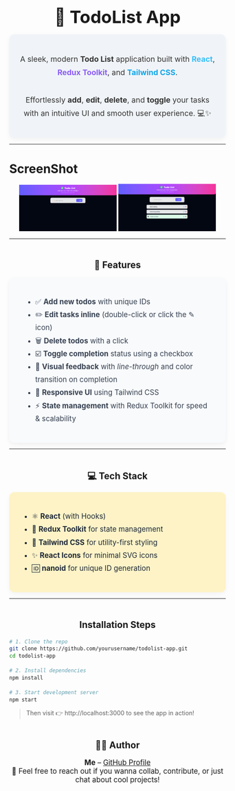 <h1 align="center" style="font-size: 2.5rem; margin-bottom: 1rem;">📝 TodoList App</h1>

<div align="center" style="background-color: #f0f4f8; padding: 1.5rem; border-radius: 12px; max-width: 800px; margin: auto; box-shadow: 0 4px 12px rgba(0,0,0,0.05);">
  <p style="font-size: 1.1rem; line-height: 1.8; color: #333;">
    A sleek, modern <strong>Todo List</strong> application built with 
    <span style="color: #38bdf8; font-weight: bold;">React</span>, 
    <span style="color: #8b5cf6; font-weight: bold;">Redux Toolkit</span>, and 
    <span style="color: #0ea5e9; font-weight: bold;">Tailwind CSS</span>.  
    <br/><br/>
    Effortlessly <strong>add</strong>, <strong>edit</strong>, <strong>delete</strong>, and <strong>toggle</strong> your tasks 
    with an intuitive UI and smooth user experience. 💻✨
  </p>
</div>

---

# ScreenShot

<p align="center"> <img src="./ScreenShot/Screenshot%202025-06-03%20095336.png" alt="Todo App Screenshot" width="45%" /> <img src="./ScreenShot/Screenshot%202025-06-03%20095447.png" alt="Add item" width="45%" /> </p>

---
<h2 align="center" style="margin-top: 3rem;">🚀 Features</h2>

<div style="background-color: #f8fafc; padding: 1.5rem 2rem; border-radius: 12px; max-width: 800px; margin: auto; box-shadow: 0 4px 12px rgba(0,0,0,0.06);">
  <ul style="line-height: 1.8; font-size: 1.05rem; color: #374151;">
    <li>✅ <strong>Add new todos</strong> with unique IDs</li>
    <li>✏️ <strong>Edit tasks inline</strong> (double-click or click the ✎ icon)</li>
    <li>🗑️ <strong>Delete todos</strong> with a click</li>
    <li>☑️ <strong>Toggle completion</strong> status using a checkbox</li>
    <li>🎨 <strong>Visual feedback</strong> with <em>line-through</em> and color transition on completion</li>
    <li>📱 <strong>Responsive UI</strong> using Tailwind CSS</li>
    <li>⚡ <strong>State management</strong> with Redux Toolkit for speed & scalability</li>
  </ul>
</div>

---

<h2 align="center" style="margin-top: 3rem;">💻 Tech Stack</h2>

<div align="center" style="background-color: #fef3c7; padding: 1.5rem; border-radius: 12px; max-width: 700px; margin: auto; box-shadow: 0 4px 12px rgba(0,0,0,0.04); color: #1f2937;">
  <ul style="text-align: left; font-size: 1.05rem; line-height: 1.8;">
    <li>⚛️ <strong>React</strong> (with Hooks)</li>
    <li>🧠 <strong>Redux Toolkit</strong> for state management</li>
    <li>🎨 <strong>Tailwind CSS</strong> for utility-first styling</li>
    <li>✨ <strong>React Icons</strong> for minimal SVG icons</li>
    <li>🆔 <strong>nanoid</strong> for unique ID generation</li>
  </ul>
</div>

---

<h2 align="center" style="margin-top: 3rem;">Installation Steps</h2>

```bash
# 1. Clone the repo
git clone https://github.com/yourusername/todolist-app.git
cd todolist-app

# 2. Install dependencies
npm install

# 3. Start development server
npm start
```
> Then visit 👉 http://localhost:3000 to see the app in action!

<h2 align="center" style="margin-top: 3rem;">🙋‍♂️ Author</h2> <p align="center" style="font-size: 1.05rem;"> <strong>Me</strong> – <a href="https://github.com/yourusername" target="_blank">GitHub Profile</a><br/> 💬 Feel free to reach out if you wanna collab, contribute, or just chat about cool projects! </p>